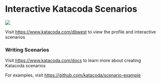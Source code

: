 # Interactive Katacoda Scenarios

[![](http://shields.katacoda.com/katacoda/dbwest/count.svg)](https://www.katacoda.com/dbwest "Get your profile on Katacoda.com")

Visit https://www.katacoda.com/dbwest to view the profile and interactive scenarios

### Writing Scenarios
Visit https://www.katacoda.com/docs to learn more about creating Katacoda scenarios

For examples, visit https://github.com/katacoda/scenario-example
